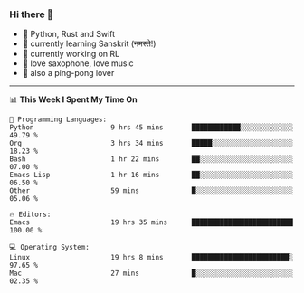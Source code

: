 ### Hi there 👋

- 📙 Python, Rust and Swift
- 🌱 currently learning Sanskrit (नमस्ते!)
- 🔭 currently working on RL
- 🎷 love saxophone, love music
- 🏓 also a ping-pong lover

<!--
**ZiqinGong/ZiqinGong** is a ✨ _special_ ✨ repository because its `README.md` (this file) appears on your GitHub profile.

Here are some ideas to get you started:

- 🔭 I’m currently working on ...
- 🌱 I’m currently learning ...
- 👯 I’m looking to collaborate on ...
- 🤔 I’m looking for help with ...
- 💬 Ask me about ...
- 📫 gongzq0301@sjtu.edu.cn
- 😄 Pronouns: ...
- ⚡ Fun fact: ...
-->

---

<!--START_SECTION:waka-->
📊 **This Week I Spent My Time On** 

```text
💬 Programming Languages: 
Python                   9 hrs 45 mins       ████████████░░░░░░░░░░░░░   49.79 % 
Org                      3 hrs 34 mins       █████░░░░░░░░░░░░░░░░░░░░   18.23 % 
Bash                     1 hr 22 mins        ██░░░░░░░░░░░░░░░░░░░░░░░   07.00 % 
Emacs Lisp               1 hr 16 mins        ██░░░░░░░░░░░░░░░░░░░░░░░   06.50 % 
Other                    59 mins             █░░░░░░░░░░░░░░░░░░░░░░░░   05.06 % 

🔥 Editors: 
Emacs                    19 hrs 35 mins      █████████████████████████   100.00 % 

💻 Operating System: 
Linux                    19 hrs 8 mins       ████████████████████████░   97.65 % 
Mac                      27 mins             █░░░░░░░░░░░░░░░░░░░░░░░░   02.35 % 
```


<!--END_SECTION:waka-->
